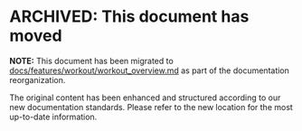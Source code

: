 # ARCHIVED: This document has moved

**NOTE:** This document has been migrated to [docs/features/workout/workout_overview.md](../features/workout/workout_overview.md) as part of the documentation reorganization.

The original content has been enhanced and structured according to our new documentation standards. Please refer to the new location for the most up-to-date information.

